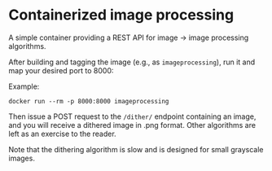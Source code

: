 # Containerized image processing

A simple container providing a REST API for image -> image processing algorithms.

After building and tagging the image (e.g., as `imageprocessing`), run it and map your desired port to 8000:

Example:

```
docker run --rm -p 8000:8000 imageprocessing
```

Then issue a POST request to the `/dither/` endpoint containing an image, and you will receive a dithered image in .png format. Other algorithms are left as an exercise to the reader.

Note that the dithering algorithm is slow and is designed for small grayscale images.
